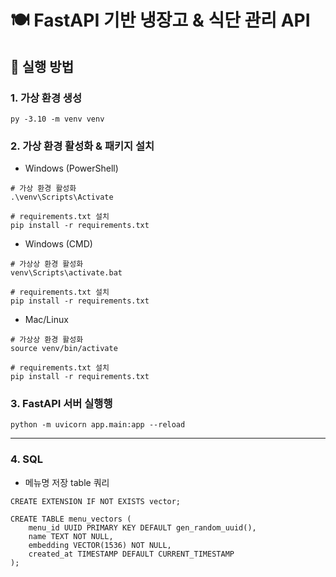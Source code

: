 # 🍽️ FastAPI 기반 냉장고 & 식단 관리 API

## 🚀 실행 방법
### 1. 가상 환경 생성
```
py -3.10 -m venv venv
```
### 2. 가상 환경 활성화 & 패키지 설치
- Windows (PowerShell)
```
# 가상 환경 활성화
.\venv\Scripts\Activate

# requirements.txt 설치
pip install -r requirements.txt
```
- Windows (CMD)
```
# 가상상 환경 활성화
venv\Scripts\activate.bat

# requirements.txt 설치
pip install -r requirements.txt
```
- Mac/Linux
```
# 가상상 환경 활성화
source venv/bin/activate

# requirements.txt 설치
pip install -r requirements.txt
```
### 3. FastAPI 서버 실행행
```
python -m uvicorn app.main:app --reload
```
---

### 4. SQL 
- 메뉴명 저장 table 쿼리
```
CREATE EXTENSION IF NOT EXISTS vector;

CREATE TABLE menu_vectors (
    menu_id UUID PRIMARY KEY DEFAULT gen_random_uuid(),
    name TEXT NOT NULL,
    embedding VECTOR(1536) NOT NULL,
    created_at TIMESTAMP DEFAULT CURRENT_TIMESTAMP
);
```